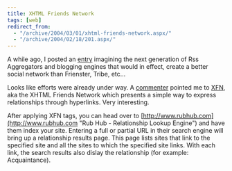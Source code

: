 ```yaml
---
title: XHTML Friends Network
tags: [web]
redirect_from:
  - "/archive/2004/03/01/xhtml-friends-network.aspx/"
  - "/archive/2004/02/18/201.aspx/"
---
```


A while ago, I posted an [entry](https://haacked.com/archive/2004/02/18/better-social-networking-through-blogistry.aspx/ "Better Social Networking through Blogistry")
imagining the next generation of Rss Aggregators and blogging engines
that would in effect, create a better social network than Frienster,
Tribe, etc...

Looks like efforts were already under way. A
[commenter](http://rasterweb.net/raster/ "Commenter") pointed me to
[XFN](http://gmpg.org/xfn/ "XFN"), aka the XHTML Friends Network which
presents a simple way to express relationships through hyperlinks. Very
interesting.

After applying XFN tags, you can head over to
[http://www.rubhub.com](http://www.rubhub.com "Rub Hub - Relationship Lookup Engine")
and have them index your site. Entering a full or partial URL in their
search engine will bring up a relationship results page. This page lists
sites that link to the specified site and all the sites to which the
specified site links. With each link, the search results also dislay the
relationship (for example: Acquaintance).

